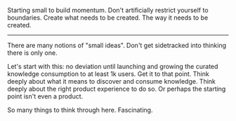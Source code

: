 Starting small to build momentum.
Don't artificially restrict yourself to boundaries.
Create what needs to be created. 
The way it needs to be created.

----

There are many notions of "small ideas". Don't get sidetracked into thinking there is only one.

Let's start with this: no deviation until launching and growing the curated knowledge consumption to at least 1k users. Get it to that point. Think deeply about what it means to discover and consume knowledge. Think deeply about the right product experience to do so. Or perhaps the starting point isn't even a product.

So many things to think through here. Fascinating.

